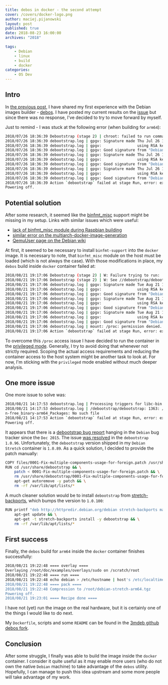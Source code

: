 ```yaml
---
title: debos in docker - the second attempt
cover: /covers/docker-logo.png
author: maciej.pijanowski
layout: post
published: true
date: 2018-08-23 16:00:00
archives: "2018"

tags:
    - Debian
    - linux
    - build
    - docker
categories:
    - OS Dev
---
```


## Intro

In
[the previous post](https://3mdeb.com/os-dev/our-first-look-at-debos-new-debian-images-generator/),
I have shared my first experience with the Debian images builder -
[debos](https://github.com/go-debos/debos). I have posted my current results on
the [issue](https://github.com/go-debos/debos/issues/9) but since there was no
response, I've decided to try to move forward by myself.

Just to remind - I was stuck at the following error (when building for `arm64`):

```bash
2018/07/26 18:36:39 Debootstrap (stage 2) | chroot: failed to run command '/debootstrap/debootstrap': Exec format error
2018/07/26 18:36:39 debootstrap.log | gpgv: Signature made Thu Jul 26 14:21:51 2018 UTC
2018/07/26 18:36:39 debootstrap.log | gpgv:                using RSA key A1BD8E9D78F7FE5C3E65D8AF8B48AD6246925553
2018/07/26 18:36:39 debootstrap.log | gpgv: Good signature from "Debian Archive Automatic Signing Key (7.0/wheezy) "
2018/07/26 18:36:39 debootstrap.log | gpgv: Signature made Thu Jul 26 14:21:51 2018 UTC
2018/07/26 18:36:39 debootstrap.log | gpgv:                using RSA key 126C0D24BD8A2942CC7DF8AC7638D0442B90D010
2018/07/26 18:36:39 debootstrap.log | gpgv: Good signature from "Debian Archive Automatic Signing Key (8/jessie) "
2018/07/26 18:36:39 debootstrap.log | gpgv: Signature made Thu Jul 26 14:21:51 2018 UTC
2018/07/26 18:36:39 debootstrap.log | gpgv:                using RSA key 16E90B3FDF65EDE3AA7F323C04EE7237B7D453EC
2018/07/26 18:36:39 debootstrap.log | gpgv: Good signature from "Debian Archive Automatic Signing Key (9/stretch) "
2018/07/26 18:36:39 Action `debootstrap` failed at stage Run, error: exit status 126
Powering off.
```

## Potential solution

After some research, it seemed like the
[binfmt_misc](https://en.wikipedia.org/wiki/Binfmt_misc) support might be
missing in my setup. Links with similar issues which were useful:

- [lack of binfmt_misc module during Raspbian building](https://github.com/RPi-Distro/pi-gen/issues/133)
- [similar error on the multiarch-docker-image-generation](https://github.com/osrf/multiarch-docker-image-generation/issues/6#issuecomment-282943316)
- [QemuUser page on the Debian wiki](https://wiki.debian.org/QemuUserEmulation)

At first, it seemed to be necessary to install `binfmt-support` into the
`docker` image. It is necessary to note, that `binfmt_misc` module on the host
must be loaded (which is not always the case). With those modifications in
place, my `debos` build inside `docker` container failed at:

```bash
2018/08/21 19:17:06 Debootstrap (stage 2) | W: Failure trying to run:  mount -t proc proc /proc
2018/08/21 19:17:06 Debootstrap (stage 2) | W: See //debootstrap/debootstrap.log for details
2018/08/21 19:17:06 debootstrap.log | gpgv: Signature made Tue Aug 21 14:20:20 2018 UTC
2018/08/21 19:17:06 debootstrap.log | gpgv:                using RSA key A1BD8E9D78F7FE5C3E65D8AF8B48AD6246925553
2018/08/21 19:17:06 debootstrap.log | gpgv: Good signature from "Debian Archive Automatic Signing Key (7.0/wheezy) <ftpmaster@debian.org>"
2018/08/21 19:17:06 debootstrap.log | gpgv: Signature made Tue Aug 21 14:20:20 2018 UTC
2018/08/21 19:17:06 debootstrap.log | gpgv:                using RSA key 126C0D24BD8A2942CC7DF8AC7638D0442B90D010
2018/08/21 19:17:06 debootstrap.log | gpgv: Good signature from "Debian Archive Automatic Signing Key (8/jessie) <ftpmaster@debian.org>"
2018/08/21 19:17:06 debootstrap.log | gpgv: Signature made Tue Aug 21 14:20:20 2018 UTC
2018/08/21 19:17:06 debootstrap.log | gpgv:                using RSA key 16E90B3FDF65EDE3AA7F323C04EE7237B7D453EC
2018/08/21 19:17:06 debootstrap.log | gpgv: Good signature from "Debian Archive Automatic Signing Key (9/stretch) <ftpmaster@debian.org>"
2018/08/21 19:17:06 debootstrap.log | mount: /proc: permission denied.
2018/08/21 19:17:06 Action `debootstrap` failed at stage Run, error: exit status 1
```

To overcome this `/proc` access issue I have decided to run the container in the
[privileged mode](https://docs.docker.com/engine/reference/run/#runtime-privilege-and-linux-capabilities).
Generally, I try to avoid doing that whenever not strictly required. Scoping the
actual access requirements and reducing the container access to the host system
might be another task to look at. For now, I'm sticking with the `privileged`
mode enabled without much deeper analysis.

## One more issue

One more issue to solve was:

```bash
2018/08/21 14:17:53 debootstrap.log | Processing triggers for libc-bin (2.27-5) ...
2018/08/21 14:17:53 debootstrap.log | /debootstrap/debootstrap: 1363: /debootstrap/debootstrap: cannot open //var/lib/apt/lists/debootstrap.invalid_dists_buster_main|contrib|no
n-free_binary-arm64_Packages: No such file
2018/08/21 14:17:53 Action `debootstrap` failed at stage Run, error: exit status 2
Powering off.
```

It appears that there is a
[debootstrap bug report](https://bugs.debian.org/cgi-bin/bugreport.cgi?bug=806780)
hanging in the `Debian` bug tracker since the `Dec 2015`. The issue
[was resolved](https://salsa.debian.org/installer-team/debootstrap/commit/792ab830a892ccfaaca156eace00172d3432023a)
in the `debootstrap` `1.0.96`. Unfortunately, the `debootstrap` version shipped
in my `Debian Stretch` container is `1.0.89`. As a quick solution, I decided to
provide the patch manually:

```bash
COPY files/0001-Fix-multiple-components-usage-for-foreign.patch /usr/share/debootstrap
RUN cd /usr/share/debootstrap && \
    patch < 0001-Fix-multiple-components-usage-for-foreign.patch && \
    rm /usr/share/debootstrap/0001-Fix-multiple-components-usage-for-foreign.patch && \
    apt-get autoremove -y patch && \
    rm -rf /var/lib/apt/lists/*
```

A much cleaner solution would be to install `debootstrap` from
[stretch-backports](https://packages.debian.org/stretch-backports/debootstrap),
which bumps the version to `1.0.100`:

```bash
RUN printf "deb http://httpredir.debian.org/debian stretch-backports main non-free\ndeb-src http://httpredir.debian.org/debian stretch-backports main non-free" > /etc/apt/sources.list.d/backports.list && \
    apt-get update && \
    apt-get -t stretch-backports install -y debootstrap && \
    rm -rf /var/lib/apt/lists/*
```

## First success

Finally, the `debos` build for `arm64` inside the `docker` container finishes
successfully:

```bash
2018/08/21 19:22:48 ==== overlay ====
Overlaying /root/doc/examples/overlays/sudo on /scratch/root
2018/08/21 19:22:48 ==== run ====
2018/08/21 19:22:48 echo debian > /etc/hostname | host's /etc/localtime is not a symlink, not updating container timezone.
2018/08/21 19:22:48 ==== pack ====
2018/08/21 19:22:48 Compression to /root/debian-stretch-arm64.tgz
Powering off.
2018/08/21 19:23:01 ==== Recipe done ====
```

I have not (yet) run the image on the real hardware, but it is certainly one of
the things I would like to do next.

My `Dockerfile`, scripts and some `README` can be found in the
[3mdeb github debos fork](https://github.com/3mdeb/debos/tree/add-dockerfile/docker).

## Conclusion

After some struggle, I finally was able to build the image inside the `docker`
container. I consider it quite useful as it may enable more users (who do not
own the native `Debian` machine) to take advantage of the `debos` utility.
Hopefully, I can manage to push this idea upstream and some more people will
take advantage of my work.
